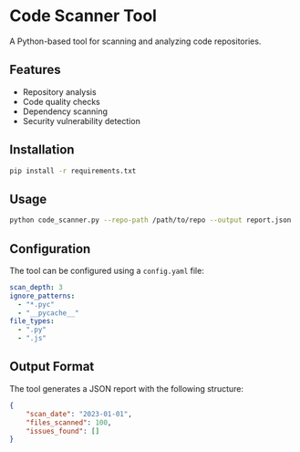 # Code Scanner Tool

A Python-based tool for scanning and analyzing code repositories.

## Features

- Repository analysis
- Code quality checks
- Dependency scanning
- Security vulnerability detection

## Installation

```bash
pip install -r requirements.txt
```

## Usage

```bash
python code_scanner.py --repo-path /path/to/repo --output report.json
```

## Configuration

The tool can be configured using a `config.yaml` file:

```yaml
scan_depth: 3
ignore_patterns:
  - "*.pyc"
  - "__pycache__"
file_types:
  - ".py"
  - ".js"
```

## Output Format

The tool generates a JSON report with the following structure:
```json
{
    "scan_date": "2023-01-01",
    "files_scanned": 100,
    "issues_found": []
}
```
